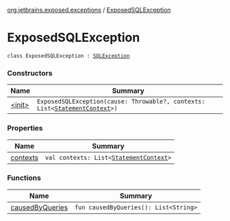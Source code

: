 [org.jetbrains.exposed.exceptions](../index.md) / [ExposedSQLException](.)

# ExposedSQLException

`class ExposedSQLException : `[`SQLException`](http://docs.oracle.com/javase/6/docs/api/java/sql/SQLException.html)

### Constructors

| Name | Summary |
|---|---|
| [&lt;init&gt;](-init-.md) | `ExposedSQLException(cause: Throwable?, contexts: List<`[`StatementContext`](../../org.jetbrains.exposed.sql.statements/-statement-context/index.md)`>)` |

### Properties

| Name | Summary |
|---|---|
| [contexts](contexts.md) | `val contexts: List<`[`StatementContext`](../../org.jetbrains.exposed.sql.statements/-statement-context/index.md)`>` |

### Functions

| Name | Summary |
|---|---|
| [causedByQueries](caused-by-queries.md) | `fun causedByQueries(): List<String>` |
